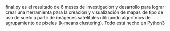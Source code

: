 final.py es el resultado de 6 meses de investigación y desarrollo para lograr crear una herramienta para la creación y visualización de mapas de tipo de uso de suelo a partir de imágenes satelitales utilizando algoritmos de agrupamiento de píxeles (k-means clustering).
Todo está hecho en Python3
